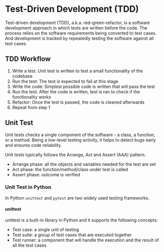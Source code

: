 # Test-Driven Development (TDD)
Test-driven development (TDD), a.k.a. red-green-refactor, is a software development approach in which tests are written before the code.
The process relies on the software requirements being converted to test cases. And development is tracked by repeatedly testing the software against all test cases. 

## TDD Workflow
1. Write a test: Unit test is written to test a small functionality of the codebase
2. Run the test: The test is expected to fail at this stage
3. Write the code: Simplest possible code is written that will pass the test
4. Run the test: After the code is written, test is ran to check if the functionality works
5. Refactor: Once the test is passed, the code is cleaned afterwards
6. Repeat from step 1

## Unit Test
Unit tests checks a single component of the software - a class, a function, or a method.
Being a low-level testing activity, it helps to detect bugs early and ensures code reliability.

Unit tests typically follows the Arrange, Act and Assert (AAA) pattern.
- Arrange phase: all the objects and variables needed for the test are set
- Act phase: the function/method/class under test is called
- Assert phase: outcome is verified

### Unit Test in Python
In Python `unittest` and `pytest` are two widely used testing frameworks.

#### unittest
unittest is a built-in library in Python and it supports the following concepts:
- Test case: a single unit of testing
- Test suite: a group of test cases that are executed together
- Test runner: a component that will handle the execution and the result of all the test cases


